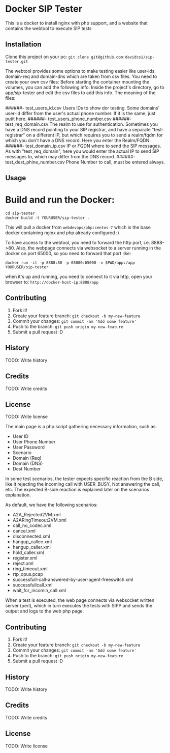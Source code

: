 # Docker SIP Tester

This is a docker to install nginx with php support, and a website that contains the webtool to execute SIP tests 

## Installation
Clone this project on your pc: `git clone git@github.com:davidcsi/sip-tester.git`

The webtool provides some options to make testing easier like user-ids, domain-req and domain-dns which are taken from csv files. You need to create your own csv files:
Before starting the container mounting the volumes, you can add the following info:
Inside the project's directory, go to app/sip-tester and edit the csv files to add this info.
The meaning of the files:

######- test_users_id.csv
Users IDs to show dor testing. Some domains' user-id differ from the user's actual phone number. If it is the same, just putit here.
######- test_users_phone_number.csv
######- test_req_domain.csv
The realm to use for authentication. Sometimes you have a DNS record pointing to your SIP registrar, and have a separate "test-registrar" on a different IP, but which requires you to send a realm/fqdm for which you don't have a DNS record. Here you enter the Realm/FQDN.
######- test_domain_ip.csv
IP or FQDN where to send the SIP messages. As with "test_req_domain", here you would enter the actual IP to send SIP messages to, which may differ from the DNS record.
######- test_dest_phine_number.csv
Phone Number to call, must be entered always.

## Usage

# Build and run the Docker:

```
cd sip-tester
docker build -t YOURUSER/sip-tester .
```
This will pull a docker from `webdevops/php:centos-7` which is the base docker containing nginx and php already configured :)

To have access to the webtool, you need to forward the http port, i.e. 8888->80.
Also, the webpage connects via websocket to a server running in the docker on port 65000, so you need to forward that port like: 

```
docker run -it -p 8888:80 -p 65000:65000 -v $PWD/app:/app YOURUSER/sip-tester
``` 

when it's up and running, you need to connect to it via http, open your browser to:
`http://docker-host-ip:8888/app`

## Contributing

1. Fork it!
2. Create your feature branch: `git checkout -b my-new-feature`
3. Commit your changes: `git commit -am 'Add some feature'`
4. Push to the branch: `git push origin my-new-feature`
5. Submit a pull request :D
## History
TODO: Write history
## Credits
TODO: Write credits
## License
TODO: Write license

The main page is a php script gathering necessary information, such as:

- User ID
- User Phone Number
- User Password
- Scenario
- Domain (Req)
- Domain (DNS)
- Dest Number

In some test scenarios, the tester expects specific reaction from the B side, like it rejecting the incoming call with USER_BUSY, Not answering the call, etc. The expected B-side reaction is explained later on the scenarios explanation.

As default, we have the following scenarios:

- A2A_Rejected2VM.xml
- A2ARingTimeout2VM.xml
- call_no_codec.xml
- cancel.xml
- disconnected.xml
- hangup_callee.xml
- hangup_caller.xml
- hold_caller.xml
- register.xml
- reject.xml
- ring_timeout.xml
- rtp_opus.pcap
- successfull-call-answered-by-user-agent-freeswitch.xml
- successfullcall.xml
- wait_for_incomin_call.xml

When a test is executed, the web page connects via websocket written server (perl), which in turn executes the tests with SIPP and sends the output and logs to the web php page.


## Contributing

1. Fork it!
2. Create your feature branch: `git checkout -b my-new-feature`
3. Commit your changes: `git commit -am 'Add some feature'`
4. Push to the branch: `git push origin my-new-feature`
5. Submit a pull request :D
## History
TODO: Write history
## Credits
TODO: Write credits
## License
TODO: Write license


